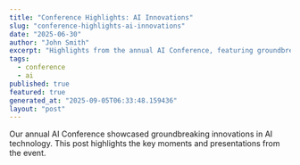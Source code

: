 ```yaml
---
title: "Conference Highlights: AI Innovations"
slug: "conference-highlights-ai-innovations"
date: "2025-06-30"
author: "John Smith"
excerpt: "Highlights from the annual AI Conference, featuring groundbreaking innovations."
tags:
  - conference
  - ai
published: true
featured: true
generated_at: "2025-09-05T06:33:48.159436"
layout: "post"
---
```


Our annual AI Conference showcased groundbreaking innovations in AI technology. This post highlights the key moments and presentations from the event.